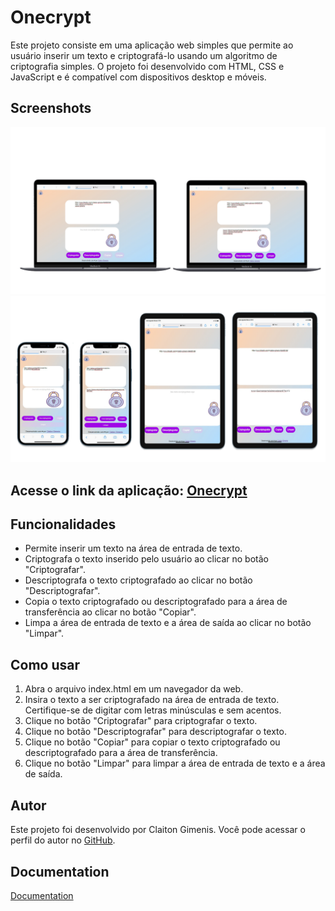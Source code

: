 # Onecrypt

Este projeto consiste em uma aplicação web simples que permite ao usuário inserir um texto e criptografá-lo usando um algoritmo de criptografia simples. O projeto foi desenvolvido com HTML, CSS e JavaScript e é compatível com dispositivos desktop e móveis.

## Screenshots  
![App Screenshot](./assets/screenshot1.png)  
![App Screenshot](./assets/screenshot2.png)

## Acesse o link da aplicação: [Onecrypt](https://kkgi2021.github.io/challenge-Encriptador/)

## Funcionalidades
- Permite inserir um texto na área de entrada de texto.
- Criptografa o texto inserido pelo usuário ao clicar no botão "Criptografar".
- Descriptografa o texto criptografado ao clicar no botão "Descriptografar".
- Copia o texto criptografado ou descriptografado para a área de transferência ao clicar no botão "Copiar".
- Limpa a área de entrada de texto e a área de saída ao clicar no botão "Limpar".

## Como usar
1. Abra o arquivo index.html em um navegador da web.
2. Insira o texto a ser criptografado na área de entrada de texto. Certifique-se de digitar com letras minúsculas e sem acentos.
3. Clique no botão "Criptografar" para criptografar o texto.
4. Clique no botão "Descriptografar" para descriptografar o texto.
5. Clique no botão "Copiar" para copiar o texto criptografado ou descriptografado para a área de transferência.
6. Clique no botão "Limpar" para limpar a área de entrada de texto e a área de saída.

## Autor
Este projeto foi desenvolvido por Claiton Gimenis. Você pode acessar o perfil do autor no [GitHub](https://github.com/kkgi2021).

## Documentation  
[Documentation](doc.md)  
                 